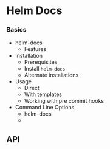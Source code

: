 # Helm Docs

### Basics
- helm-docs
  - Features
- Installation
  - Prerequisites
  - Install `helm-docs`
  - Alternate installations
- Usage
  - Direct
  - With templates
  - Working with pre commit hooks
- Command Line Options
  - helm-docs
  - 
## API

